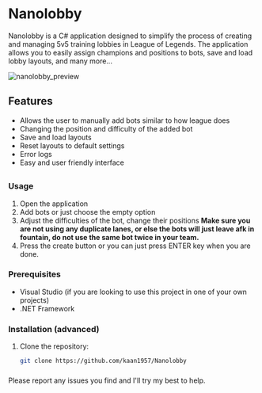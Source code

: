 # Nanolobby

Nanolobby is a C# application designed to simplify the process of creating and managing 5v5 training lobbies in League of Legends. The application allows you to easily assign champions and positions to bots, save and load lobby layouts, and many more...

![nanolobby_preview](https://github.com/user-attachments/assets/ec342916-19b7-402c-ab7f-dc1c577a3e24)

## Features
- Allows the user to manually add bots similar to how league does
- Changing the position and difficulty of the added bot
- Save and load layouts
- Reset layouts to default settings
- Error logs
- Easy and user friendly interface

##

### Usage
1. Open the application
2. Add bots or just choose the empty option
3. Adjust the difficulties of the bot, change their positions **Make sure you are not using any duplicate lanes, or else the bots will just leave afk in fountain, do not use the same bot twice in your team.**
4. Press the create button or you can just press ENTER key when you are done.
###


  ### Prerequisites

- Visual Studio (if you are looking to use this project in one of your own projects)
- .NET Framework
  
### Installation (advanced)

1. Clone the repository:
   ```sh
   git clone https://github.com/kaan1957/Nanolobby
###

Please report any issues you find and I'll try my best to help.

